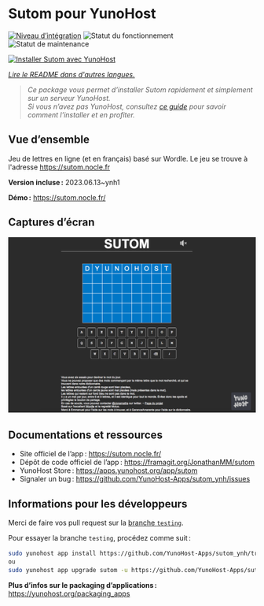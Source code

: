 <!--
Nota bene : ce README est automatiquement généré par <https://github.com/YunoHost/apps/tree/master/tools/readme_generator>
Il NE doit PAS être modifié à la main.
-->

# Sutom pour YunoHost

[![Niveau d’intégration](https://apps.yunohost.org/badge/integration/sutom)](https://ci-apps.yunohost.org/ci/apps/sutom/)
![Statut du fonctionnement](https://apps.yunohost.org/badge/state/sutom)
![Statut de maintenance](https://apps.yunohost.org/badge/maintained/sutom)

[![Installer Sutom avec YunoHost](https://install-app.yunohost.org/install-with-yunohost.svg)](https://install-app.yunohost.org/?app=sutom)

*[Lire le README dans d'autres langues.](./ALL_README.md)*

> *Ce package vous permet d’installer Sutom rapidement et simplement sur un serveur YunoHost.*  
> *Si vous n’avez pas YunoHost, consultez [ce guide](https://yunohost.org/install) pour savoir comment l’installer et en profiter.*

## Vue d’ensemble

Jeu de lettres en ligne (et en français) basé sur Wordle. Le jeu se trouve à l'adresse https://sutom.nocle.fr


**Version incluse :** 2023.06.13~ynh1

**Démo :** <https://sutom.nocle.fr/>

## Captures d’écran

![Capture d’écran de Sutom](./doc/screenshots/screenshot.png)

## Documentations et ressources

- Site officiel de l’app : <https://sutom.nocle.fr/>
- Dépôt de code officiel de l’app : <https://framagit.org/JonathanMM/sutom>
- YunoHost Store : <https://apps.yunohost.org/app/sutom>
- Signaler un bug : <https://github.com/YunoHost-Apps/sutom_ynh/issues>

## Informations pour les développeurs

Merci de faire vos pull request sur la [branche `testing`](https://github.com/YunoHost-Apps/sutom_ynh/tree/testing).

Pour essayer la branche `testing`, procédez comme suit :

```bash
sudo yunohost app install https://github.com/YunoHost-Apps/sutom_ynh/tree/testing --debug
ou
sudo yunohost app upgrade sutom -u https://github.com/YunoHost-Apps/sutom_ynh/tree/testing --debug
```

**Plus d’infos sur le packaging d’applications :** <https://yunohost.org/packaging_apps>
